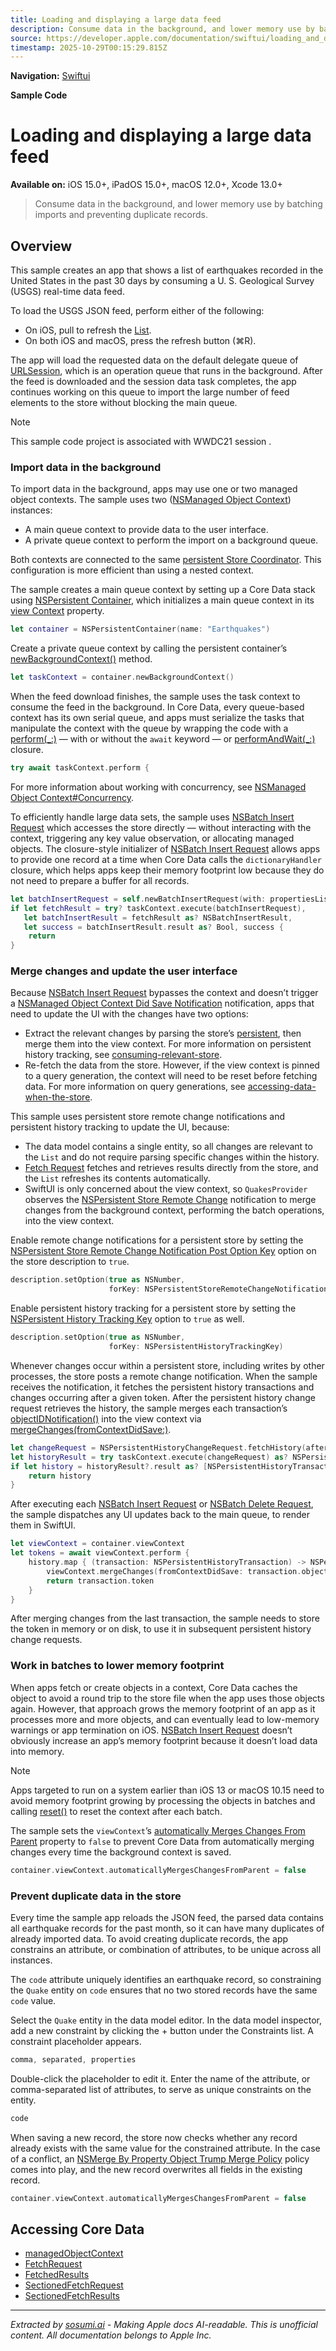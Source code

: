 ```yaml
---
title: Loading and displaying a large data feed
description: Consume data in the background, and lower memory use by batching imports and preventing duplicate records.
source: https://developer.apple.com/documentation/swiftui/loading_and_displaying_a_large_data_feed
timestamp: 2025-10-29T00:15:29.815Z
---
```


**Navigation:** [Swiftui](/documentation/swiftui)

**Sample Code**

# Loading and displaying a large data feed

**Available on:** iOS 15.0+, iPadOS 15.0+, macOS 12.0+, Xcode 13.0+

> Consume data in the background, and lower memory use by batching imports and preventing duplicate records.

## Overview

This sample creates an app that shows a list of earthquakes recorded in the United States in the past 30 days by consuming a U. S. Geological Survey (USGS) real-time data feed.

To load the USGS JSON feed, perform either of the following:

- On iOS, pull to refresh the [List](/documentation/swiftui/list).
- On both iOS and macOS, press the refresh button (⌘R).

The app will load the requested data on the default delegate queue of [URLSession](/documentation/Foundation/URLSession), which is an operation queue that runs in the background. After the feed is downloaded and the session data task completes, the app continues working on this queue to import the large number of feed elements to the store without blocking the main queue.

> [!NOTE]
> This sample code project is associated with WWDC21 session [](https://developer.apple.com/wwdc21/10017/).

### Import data in the background

To import data in the background, apps may use one or two managed object contexts. The sample uses two ([NSManaged Object Context](/documentation/CoreData/NSManagedObjectContext)) instances:

- A main queue context to provide data to the user interface.
- A private queue context to perform the import on a background queue.

Both contexts are connected to the same [persistent Store Coordinator](/documentation/CoreData/NSPersistentContainer/persistentStoreCoordinator). This configuration is more efficient than using a nested context.

The sample creates a main queue context by setting up a Core Data stack using [NSPersistent Container](/documentation/CoreData/NSPersistentContainer), which initializes a main queue context in its [view Context](/documentation/CoreData/NSPersistentContainer/viewContext) property.

```swift
let container = NSPersistentContainer(name: "Earthquakes")
```

Create a private queue context by calling the persistent container’s [newBackgroundContext()](/documentation/CoreData/NSPersistentContainer/newBackgroundContext()) method.

```swift
let taskContext = container.newBackgroundContext()
```

When the feed download finishes, the sample uses the task context to consume the feed in the background. In Core Data, every queue-based context has its own serial queue, and apps must serialize the tasks that manipulate the context with the queue by wrapping the code with a [perform(_:)](/documentation/CoreData/NSManagedObjectContext/perform(_:)) — with or without the `await` keyword — or [performAndWait(_:)](/documentation/CoreData/NSManagedObjectContext/performAndWait(_:)-ypye) closure.

```swift
try await taskContext.perform {
```

For more information about working with concurrency, see [NSManaged Object Context#Concurrency](/documentation/CoreData/NSManagedObjectContext).

To efficiently handle large data sets, the sample uses [NSBatch Insert Request](/documentation/CoreData/NSBatchInsertRequest) which accesses the store directly — without interacting with the context, triggering any key value observation, or allocating managed objects. The closure-style initializer of [NSBatch Insert Request](/documentation/CoreData/NSBatchInsertRequest) allows apps to provide one record at a time when Core Data calls the `dictionaryHandler` closure, which helps apps keep their memory footprint low because they do not need to prepare a buffer for all records.

```swift
let batchInsertRequest = self.newBatchInsertRequest(with: propertiesList)
if let fetchResult = try? taskContext.execute(batchInsertRequest),
   let batchInsertResult = fetchResult as? NSBatchInsertResult,
   let success = batchInsertResult.result as? Bool, success {
    return
}
```

### Merge changes and update the user interface

Because [NSBatch Insert Request](/documentation/CoreData/NSBatchInsertRequest) bypasses the context and doesn’t trigger a [NSManaged Object Context Did Save Notification](/documentation/CoreData/NSManagedObjectContextDidSaveNotification) notification, apps that need to update the UI with the changes have two options:

- Extract the relevant changes by parsing the store’s [persistent](/documentation/CoreData/persistent-history), then merge them into the view context. For more information on persistent history tracking, see [consuming-relevant-store](/documentation/CoreData/consuming-relevant-store-changes).
- Re-fetch the data from the store. However, if the view context is pinned to a query generation, the context will need to be reset before fetching data. For more information on query generations, see [accessing-data-when-the-store](/documentation/CoreData/accessing-data-when-the-store-changes).

This sample uses persistent store remote change notifications and persistent history tracking to update the UI, because:

- The data model contains a single entity, so all changes are relevant to the `List` and do not require parsing specific changes within the history.
- [Fetch Request](/documentation/swiftui/fetchrequest) fetches and retrieves results directly from the store, and the `List` refreshes its contents automatically.
- SwiftUI is only concerned about the view context, so `QuakesProvider` observes the [NSPersistent Store Remote Change](/documentation/Foundation/NSNotification/Name-swift.struct/NSPersistentStoreRemoteChange) notification to merge changes from the background context, performing the batch operations, into the view context.

Enable remote change notifications for a persistent store by setting the [NSPersistent Store Remote Change Notification Post Option Key](/documentation/CoreData/NSPersistentStoreRemoteChangeNotificationPostOptionKey) option on the store description to `true`.

```swift
description.setOption(true as NSNumber,
                      forKey: NSPersistentStoreRemoteChangeNotificationPostOptionKey)
```

Enable persistent history tracking for a persistent store by setting the [NSPersistent History Tracking Key](/documentation/CoreData/NSPersistentHistoryTrackingKey) option to `true` as well.

```swift
description.setOption(true as NSNumber,
                      forKey: NSPersistentHistoryTrackingKey)
```

Whenever changes occur within a persistent store, including writes by other processes, the store posts a remote change notification. When the sample receives the notification, it fetches the persistent history transactions and changes occurring after a given token. After the persistent history change request retrieves the history, the sample merges each transaction’s [objectIDNotification()](/documentation/CoreData/NSPersistentHistoryTransaction/objectIDNotification()) into the view context via [mergeChanges(fromContextDidSave:)](/documentation/CoreData/NSManagedObjectContext/mergeChanges(fromContextDidSave:)).

```swift
let changeRequest = NSPersistentHistoryChangeRequest.fetchHistory(after: lastToken)
let historyResult = try taskContext.execute(changeRequest) as? NSPersistentHistoryResult
if let history = historyResult?.result as? [NSPersistentHistoryTransaction] {
    return history
}
```

After executing each [NSBatch Insert Request](/documentation/CoreData/NSBatchInsertRequest) or [NSBatch Delete Request](/documentation/CoreData/NSBatchDeleteRequest), the sample dispatches any UI updates back to the main queue, to render them in SwiftUI.

```swift
let viewContext = container.viewContext
let tokens = await viewContext.perform {
    history.map { (transaction: NSPersistentHistoryTransaction) -> NSPersistentHistoryToken in
        viewContext.mergeChanges(fromContextDidSave: transaction.objectIDNotification())
        return transaction.token
    }
}
```

After merging changes from the last transaction, the sample needs to store the token in memory or on disk, to use it in subsequent persistent history change requests.

### Work in batches to lower memory footprint

When apps fetch or create objects in a context, Core Data caches the object to avoid a round trip to the store file when the app uses those objects again. However, that approach grows the memory footprint of an app as it processes more and more objects, and can eventually lead to low-memory warnings or app termination on iOS. [NSBatch Insert Request](/documentation/CoreData/NSBatchInsertRequest) doesn’t obviously increase an app’s memory footprint because it doesn’t load data into memory.

> [!NOTE]
> Apps targeted to run on a system earlier than iOS 13 or macOS 10.15 need to avoid memory footprint growing by processing the objects in batches and calling [reset()](/documentation/CoreData/NSManagedObjectContext/reset()) to reset the context after each batch.

The sample sets the `viewContext`’s [automatically Merges Changes From Parent](/documentation/CoreData/NSManagedObjectContext/automaticallyMergesChangesFromParent) property to `false` to prevent Core Data from automatically merging changes every time the background context is saved.

```swift
container.viewContext.automaticallyMergesChangesFromParent = false
```

### Prevent duplicate data in the store

Every time the sample app reloads the JSON feed, the parsed data contains all earthquake records for the past month, so it can have many duplicates of already imported data. To avoid creating duplicate records, the app constrains an attribute, or combination of attributes, to be unique across all instances.

The `code` attribute uniquely identifies an earthquake record, so constraining the `Quake` entity on `code` ensures that no two stored records have the same `code` value.

Select the `Quake` entity in the data model editor. In the data model inspector, add a new constraint by clicking the + button under the Constraints list. A constraint placeholder appears.

```swift
comma, separated, properties
```

Double-click the placeholder to edit it. Enter the name of the attribute, or comma-separated list of attributes, to serve as unique constraints on the entity.

```swift
code
```

When saving a new record, the store now checks whether any record already exists with the same value for the constrained attribute. In the case of a conflict, an [NSMerge By Property Object Trump Merge Policy](/documentation/CoreData/NSMergeByPropertyObjectTrumpMergePolicy) policy comes into play, and the new record overwrites all fields in the existing record.

```swift
container.viewContext.automaticallyMergesChangesFromParent = false
```

## Accessing Core Data

- [managedObjectContext](/documentation/swiftui/environmentvalues/managedobjectcontext)
- [FetchRequest](/documentation/swiftui/fetchrequest)
- [FetchedResults](/documentation/swiftui/fetchedresults)
- [SectionedFetchRequest](/documentation/swiftui/sectionedfetchrequest)
- [SectionedFetchResults](/documentation/swiftui/sectionedfetchresults)

---

*Extracted by [sosumi.ai](https://sosumi.ai) - Making Apple docs AI-readable.*
*This is unofficial content. All documentation belongs to Apple Inc.*
